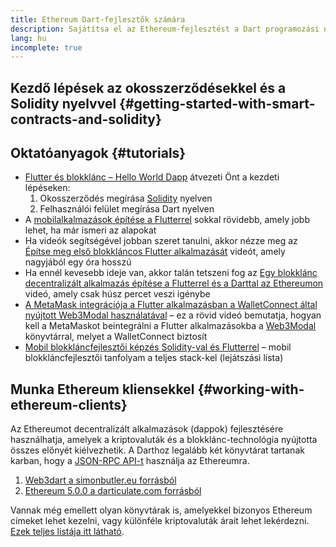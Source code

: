 ```yaml
---
title: Ethereum Dart-fejlesztők számára
description: Sajátítsa el az Ethereum-fejlesztést a Dart programozási nyelv használatával
lang: hu
incomplete: true
---
```


## Kezdő lépések az okosszerződésekkel és a Solidity nyelvvel {#getting-started-with-smart-contracts-and-solidity}

## Oktatóanyagok {#tutorials}

- [Flutter és blokklánc – Hello World Dapp](https://www.geeksforgeeks.org/flutter-and-blockchain-hello-world-dapp/) átvezeti Önt a kezdeti lépéseken:
  1.  Okosszerződés megírása [Solidity](https://soliditylang.org/) nyelven
  2.  Felhasználói felület megírása Dart nyelven
- A [mobilalkalmazások építése a Flutterrel](https://medium.com/dash-community/building-a-mobile-dapp-with-flutter-be945c80315a) sokkal rövidebb, amely jobb lehet, ha már ismeri az alapokat
- Ha videók segítségével jobban szeret tanulni, akkor nézze meg az [Építse meg első blokkláncos Flutter alkalmazását](https://www.youtube.com/watch?v=3Eeh3pJ6PeA) videót, amely nagyjából egy óra hosszú
- Ha ennél kevesebb ideje van, akkor talán tetszeni fog az [Egy blokklánc decentralizált alkalmazás építése a Flutterrel és a Darttal az Ethereumon](https://www.youtube.com/watch?v=jaMFEOCq_1s) videó, amely csak húsz percet veszi igénybe
- [A MetaMask integrációja a Flutter alkalmazásban a WalletConnect által nyújtott Web3Modal használatával](https://www.youtube.com/watch?v=v_M2buHCpc4) – ez a rövid videó bemutatja, hogyan kell a MetaMaskot beintegrálni a Flutter alkalmazásokba a [Web3Modal](https://pub.dev/packages/web3modal_flutter) könyvtárral, melyet a WalletConnect biztosít
- [Mobil blokkláncfejlesztői képzés Solidity-val és Flutterrel](https://youtube.com/playlist?list=PL4V4Unlk5luhQ26ERO6hWEbcUwHDSSmVH) – mobil blokkláncfejlesztői tanfolyam a teljes stack-kel (lejátszási lista)

## Munka Ethereum kliensekkel {#working-with-ethereum-clients}

Az Ethereumot decentralizált alkalmazások (dappok) fejlesztésére használhatja, amelyek a kriptovaluták és a blokklánc-technológia nyújtotta összes előnyét kiélvezhetik. A Darthoz legalább két könyvtárat tartanak karban, hogy a [JSON-RPC API-t](/developers/docs/apis/json-rpc/) használja az Ethereumra.

1. [Web3dart a simonbutler.eu forrásból](https://pub.dev/packages/web3dart)
1. [Ethereum 5.0.0 a darticulate.com forrásból](https://pub.dev/packages/ethereum)

Vannak még emellett olyan könyvtárak is, amelyekkel bizonyos Ethereum címeket lehet kezelni, vagy különféle kriptovaluták árait lehet lekérdezni. [Ezek teljes listája itt látható](https://pub.dev/dart/packages?q=ethereum).
